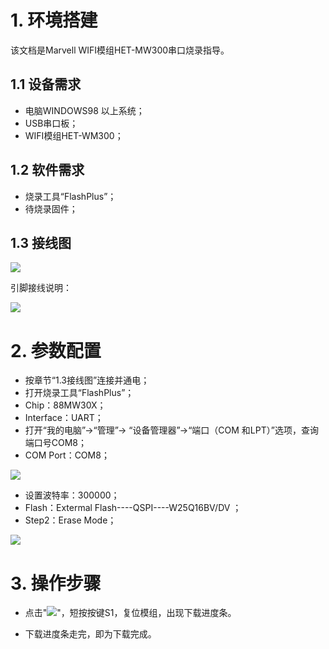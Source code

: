 # 1. 环境搭建

该文档是Marvell WIFI模组HET-MW300串口烧录指导。
## 1.1 设备需求

- 电脑WINDOWS98 以上系统；
- USB串口板；
- WIFI模组HET-WM300；
## 1.2 软件需求

- 烧录工具“FlashPlus”；
- 待烧录固件；
## 1.3 接线图

![](https://i.imgur.com/ZVup2Jy.png)

引脚接线说明：

![](https://i.imgur.com/mImcU5U.png)

# 2. 参数配置

- 按章节“1.3接线图”连接并通电；
- 打开烧录工具“FlashPlus”；
- Chip：88MW30X；
- Interface：UART；
- 打开“我的电脑”->“管理”-> “设备管理器”->“端口（COM 和LPT）”选项，查询端口号COM8；
- COM Port：COM8；

![](https://i.imgur.com/6vgLrbL.png)

- 设置波特率：300000；
- Flash：Extermal Flash----QSPI----W25Q16BV/DV ；
- Step2：Erase Mode；

![](https://i.imgur.com/ll8xWdu.png)

# 3. 操作步骤

- 点击"![](https://i.imgur.com/tdt892P.png)"，短按按键S1，复位模组，出现下载进度条。

- 下载进度条走完，即为下载完成。
